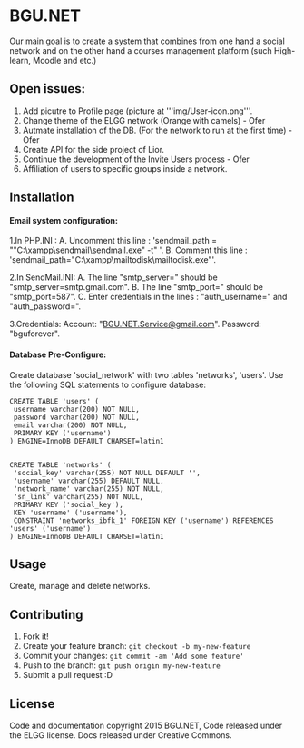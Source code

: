 
# BGU.NET

Our main goal is to create a system that combines from one hand a social network and on the other hand a courses management platform (such High-learn, Moodle and etc.)

## Open issues:
 

1. Add picutre to Profile page (picture at '''img/User-icon.png'''.
2. Change theme of the ELGG network (Orange with camels) - Ofer
3. Autmate installation of the DB. (For the network to run at the first time) - Ofer
4. Create API for the side project of Lior.
5. Continue the development of the Invite Users process - Ofer
6. Affiliation of users to specific groups inside a network.


## Installation

 <h4>Email system configuration:  </h4>

  1.In PHP.INI :
      A. Uncomment this line : 'sendmail_path = "\"C:\xampp\sendmail\sendmail.exe\" -t" '.
      B. Comment this line : 'sendmail_path="C:\xampp\mailtodisk\mailtodisk.exe"'.

  2.In SendMail.INI:
      A. The line "smtp_server=" should be "smtp_server=smtp.gmail.com".
      B. The line "smtp_port=" should be "smtp_port=587".
      C. Enter credentials in the lines : "auth_username=" and "auth_password=".

  3.Credentials:
      Account:  "BGU.NET.Service@gmail.com".
      Password: "bguforever".

 <h4>Database Pre-Configure: </h4>
 
 Create database 'social_network' with two tables 'networks', 'users'.
 Use the following SQL statements to configure database:
 ```
 CREATE TABLE 'users' (
  username varchar(200) NOT NULL,
  password varchar(200) NOT NULL,
  email varchar(200) NOT NULL,
  PRIMARY KEY ('username')
 ) ENGINE=InnoDB DEFAULT CHARSET=latin1


CREATE TABLE 'networks' (
  'social_key' varchar(255) NOT NULL DEFAULT '',
  'username' varchar(255) DEFAULT NULL,
  'network_name' varchar(255) NOT NULL,
  'sn_link' varchar(255) NOT NULL,
  PRIMARY KEY ('social_key'),
  KEY 'username' ('username'),
  CONSTRAINT 'networks_ibfk_1' FOREIGN KEY ('username') REFERENCES 'users' ('username')
) ENGINE=InnoDB DEFAULT CHARSET=latin1
```

## Usage

Create, manage and delete networks.

## Contributing

1. Fork it!
2. Create your feature branch: `git checkout -b my-new-feature`
3. Commit your changes: `git commit -am 'Add some feature'`
4. Push to the branch: `git push origin my-new-feature`
5. Submit a pull request :D

## License

Code and documentation copyright 2015 BGU.NET,  Code released under the ELGG license. Docs released under Creative Commons.

